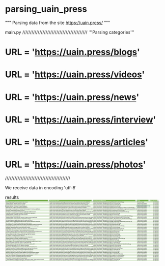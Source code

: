 # parsing_uain_press

""" Parsing data from the site https://uain.press/ """

main.py
//////////////////////////////////////////
'''Parsing categories'''

# URL = 'https://uain.press/blogs'
# URL = 'https://uain.press/videos'
# URL = 'https://uain.press/news'
# URL = 'https://uain.press/interview'
# URL = 'https://uain.press/articles'
# URL = 'https://uain.press/photos'
//////////////////////////////////////////

We receive data in encoding 'utf-8'

results
![alt text](https://github.com/Vascodagram/parsing_uain_press/blob/main/photo_2022-01-16_17-55-41.jpg)
